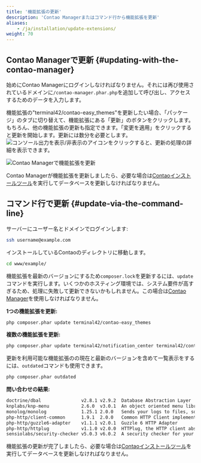 ```yaml
---
title: '機能拡張の更新'
description: 'Contao Managerまたはコマンド行から機能拡張を更新'
aliases:
    - /ja/installation/update-extensions/
weight: 70
---
```


## Contao Managerで更新 {#updating-with-the-contao-manager}

始めにContao Managerにログインしなければなりません。それには再び使用されているドメインに`/contao-manager.phar.php`を追加して呼び出し、アクセスするためのデータを入力します。

機能拡張の"terminal42/contao-easy\_themes"を更新したい場合、「パッケージ」のタブに切り替えて、機能拡張にある「更新」のボタンをクリックします。もちろん、他の機能拡張の更新も指定できます。「変更を適用」をクリックすると更新を開始します。更新には数分を必要とします。![コンソール出力を表示/非表示](/ja/icons/konsolenausgabe.png?classes=icon)のアイコンをクリックすると、更新の処理の詳細を表示できます。

![Contao Managerで機能拡張を更新](/ja/installation/images/ja/update-extensions-in-contao-manager.png?classes=shadow)

Contao Managerが機能拡張を更新しましたら、必要な場合は[Contaoインストールツール](../contao-installtool/)を実行してデータベースを更新しなければなりません。

## コマンド行で更新 {#update-via-the-command-line}

サーバーにユーザー名とドメインでログインします:

```bash
ssh username@example.com
```

インストールしているContaoのディレクトリに移動します。

```bash
cd www/example/
```

機能拡張を最新のバージョンにするため`composer.lock`を更新するには、`update`コマンドを実行します。いくつかのホスティング環境では、システム要件が高すぎるため、処理に失敗して更新できないかもしれません。この場合は[Contao Manager](#updating-with-the-contao-manager)を使用しなければなりません。

**1つの機能拡張を更新:**

```bash
php composer.phar update terminal42/contao-easy_themes
```

**複数の機能拡張を更新:**

```bash
php composer.phar update terminal42/notification_center terminal42/contao-leads
```

更新を利用可能な機能拡張のの現在と最新のバージョンを含めて一覧表示をするには、`outdated`コマンドも使用できます。

```bash
php composer.phar outdated
```

**問い合わせの結果:**

```bash
doctrine/dbal               v2.8.1 v2.9.2  Database Abstraction Layer
knplabs/knp-menu            2.6.0  v3.0.1  An object oriented menu library
monolog/monolog             1.25.1 2.0.0   Sends your logs to files, sockets, inboxes, databases …
php-http/client-common      1.9.1  2.0.0   Common HTTP Client implementations and tools for HTTPlug
php-http/guzzle6-adapter    v1.1.1 v2.0.1  Guzzle 6 HTTP Adapter
php-http/httplug            v1.1.0 v2.0.0  HTTPlug, the HTTP client abstraction for PHP
sensiolabs/security-checker v5.0.3 v6.0.2  A security checker for your composer.lock
```

機能拡張の更新が完了しましたら、必要な場合は[Contaoインストールツール](../contao-installtool/)を実行してデータベースを更新しなければなりません。

